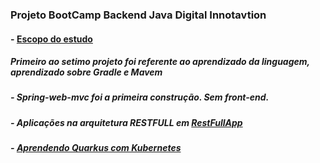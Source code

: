 ### Projeto BootCamp Backend Java Digital Innotavtion
#### - [Escopo do estudo](https://digitalinnovation.one/bootcamps/backend-developer-carrefour)
#####  Primeiro ao setimo projeto foi referente ao aprendizado da linguagem, aprendizado sobre Gradle e Mavem
##### - Spring-web-mvc foi a primeira construção. Sem front-end.
##### - Aplicações na arquitetura RESTFULL em [RestFullApp](https://github.com/rafaelwitter/Java_DigitalInnovation/tree/master/RestFullApp)
##### - [Aprendendo Quarkus com Kubernetes](https://github.com/rafaelwitter/Java_DigitalInnovation/tree/master/projetoQuarkus)
